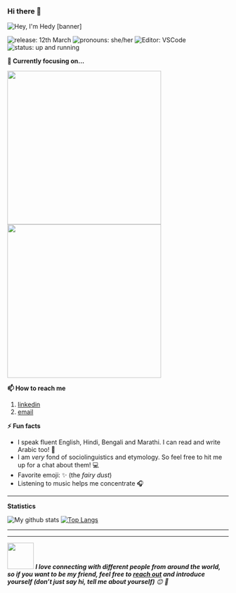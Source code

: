 ### Hi there 👋


<img src="https://raw.githubusercontent.com/anushkawakankar/anushkawakankar/master/assets/banner.png" alt="Hey, I'm Hedy [banner]" />

<!--
banner made with canva
-->

<!--header2, the image below is an animated waving hand emoji-->
<!-- <h2>Hi there <img src="https://media.giphy.com/media/hvRJCLFzcasrR4ia7z/giphy.gif" width="25px"></h2> -->

<!--badges-->
<!-- <img src="https://komarev.com/ghpvc/?username=hedythedev" alt="hedythedev" />  -->
<img src="https://img.shields.io/badge/Release-12%20March-lightblue" alt="release: 12th March" /> <img src="https://img.shields.io/badge/Pronouns-She%2FHer-pink" alt="pronouns: she/her" /> <img src="https://img.shields.io/badge/%F0%9F%94%A7Editor-vscode-yellow" alt="Editor: VSCode"> <img src="https://img.shields.io/badge/Status-Up%20and%20Running-lightgreen" alt="status: up and running" />  

<!--
1. profile view count
2. Pronouns: She/her
3. Editor: neovim
-->



<strong>🔭 Currently focusing on...</strong>

<a href="https://github.com/anushkawakankar/Handy_codes"> <img src="https://github-readme-stats.vercel.app/api/pin/?username=anushkawakankar&repo=Handy_codes" width=350> </a> <a href="https://github.com/anushkawakankar/Word-Prediction"> <img src="https://github-readme-stats.vercel.app/api/pin/?username=anushkawakankar&repo=Word-Prediction" width=350> </a>




<strong>📫 How to reach me </strong>

   <!-- 1. [twitter @hedythedev](https://twitter.com/hedythedev) (recommended) -->
   1. [linkedin](https://www.linkedin.com/in/anushkawakankar/)
   2. [email](mailto:anushka.wakankar@gmail.com)




<strong>⚡ Fun facts</strong>

   - I speak fluent English, Hindi, Bengali and Marathi. I can read and write Arabic too! :100:
   - I am *very* fond of sociolinguistics and etymology. So feel free to hit me up for a chat about them! :computer:
   - Favorite emoji: :sparkles: (the *fairy dust*)
   - Listening to music helps me concentrate :headphones:



<hr>

<strong>Statistics</strong>
<br>



![My github stats](https://github-readme-stats.vercel.app/api?username=anushkawakankar&show_icons=true&theme=radical&count_private=true&hide=issues)
[![Top Langs](https://github-readme-stats.vercel.app/api/top-langs/?username=anushkawakankar&layout=compact&theme=radical)](https://github.com/anushkawakankar/github-readme-stats)


<!--Waka readme workflow https://github.com/anmol098/waka-readme-stats/-->

<!--START_SECTION:waka-->




<!--END_SECTION:waka-->


---

<!-- <strong>👣 Recent GitHub Activity</strong> -->

<!-- START_SECTION:activity-->
<!-- 1. ❗️ Opened issue [#3](https://github.com//neverendingqs/gh-action-ask-stackoverflow/issues/3) in [neverendingqs/gh-action-ask-stackoverflow](https://github.com//neverendingqs/gh-action-ask-stackoverflow)
2. 🗣 Commented on [#1](https://github.com//neverendingqs/gh-action-ask-stackoverflow/issues/1) in [neverendingqs/gh-action-ask-stackoverflow](https://github.com//neverendingqs/gh-action-ask-stackoverflow)
3. 🗣 Commented on [#1](https://github.com//neverendingqs/gh-action-ask-stackoverflow/issues/1) in [neverendingqs/gh-action-ask-stackoverflow](https://github.com//neverendingqs/gh-action-ask-stackoverflow)
4. 🗣 Commented on [#1](https://github.com//neverendingqs/gh-action-ask-stackoverflow/issues/1) in [neverendingqs/gh-action-ask-stackoverflow](https://github.com//neverendingqs/gh-action-ask-stackoverflow) -->
<!-- 5. 🗣 Commented on [#1](https://github.com//neverendingqs/gh-action-ask-stackoverflow/issues/1) in [neverendingqs/gh-action-ask-stackoverflow](https://github.com//neverendingqs/gh-action-ask-stackoverflow) -->
<!--END_SECTION:activity -->



---

<!-- Feel free to reach out and introduce yourself :D-->
<img src="https://media.giphy.com/media/LnQjpWaON8nhr21vNW/giphy.gif" width="60"> <em><b>I love connecting with different people from around the world, so if you want to be my friend, feel free to <a href="https://www.linkedin.com/in/anushkawakankar/">reach out</a> and introduce yourself (don’t just say hi, tell me about yourself)</b> 😊 💜</em>

<!--The End, special thanks to all the wonderful people who made
the GitHub profile readme stats/workflows to make my profile look
fabulously dynamic ❤️-->
